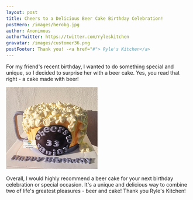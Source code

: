 ```yaml
---
layout: post
title: Cheers to a Delicious Beer Cake Birthday Celebration!
postHero: /images/herobg.jpg
author: Anonimous
authorTwitter: https://twitter.com/ryleskitchen
gravatar: /images/customer36.png
postFooter: Thank you! -<a href="#"> Ryle's Kitchen</a>
---
```



For my friend's recent birthday, I wanted to do something special and unique, so I decided to surprise her with a beer cake. Yes, you read that right - a cake made with beer!

<img class="pull-left" src="/images/040423-1.png" alt="Beer Cake"><br>

Overall, I would highly recommend a beer cake for your next birthday celebration or special occasion. It's a unique and delicious way to combine two of life's greatest pleasures - beer and cake!
Thank you Ryle's Kitchen!